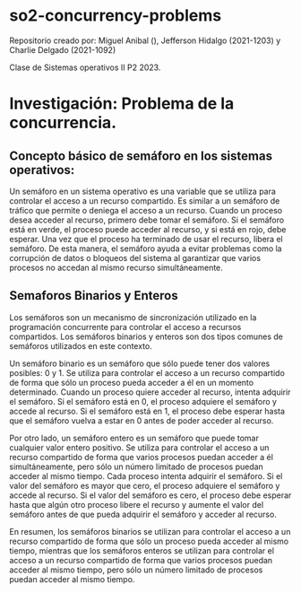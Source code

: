 # so2-concurrency-problems
Repositorio creado por: Miguel Anibal (), Jefferson Hidalgo (2021-1203) y Charlie Delgado (2021-1092)

Clase de Sistemas operativos II P2 2023.


# Investigación: Problema de la concurrencia.

## Concepto básico de semáforo en los sistemas operativos:

Un semáforo en un sistema operativo es una variable que se utiliza para controlar el acceso a un recurso compartido. Es similar a un semáforo de tráfico que permite o deniega el acceso a un recurso. Cuando un proceso desea acceder al recurso, primero debe tomar el semáforo. Si el semáforo está en verde, el proceso puede acceder al recurso, y si está en rojo, debe esperar. Una vez que el proceso ha terminado de usar el recurso, libera el semáforo. De esta manera, el semáforo ayuda a evitar problemas como la corrupción de datos o bloqueos del sistema al garantizar que varios procesos no accedan al mismo recurso simultáneamente.

<h2>Semaforos Binarios y Enteros</h2>

Los semáforos son un mecanismo de sincronización utilizado en la programación concurrente para controlar el acceso a recursos compartidos. Los semáforos binarios y enteros son dos tipos comunes de semáforos utilizados en este contexto.

Un semáforo binario es un semáforo que sólo puede tener dos valores posibles: 0 y 1. Se utiliza para controlar el acceso a un recurso compartido de forma que sólo un proceso pueda acceder a él en un momento determinado. Cuando un proceso quiere acceder al recurso, intenta adquirir el semáforo. Si el semáforo está en 0, el proceso adquiere el semáforo y accede al recurso. Si el semáforo está en 1, el proceso debe esperar hasta que el semáforo vuelva a estar en 0 antes de poder acceder al recurso.

Por otro lado, un semáforo entero es un semáforo que puede tomar cualquier valor entero positivo. Se utiliza para controlar el acceso a un recurso compartido de forma que varios procesos puedan acceder a él simultáneamente, pero sólo un número limitado de procesos puedan acceder al mismo tiempo. Cada proceso intenta adquirir el semáforo. Si el valor del semáforo es mayor que cero, el proceso adquiere el semáforo y accede al recurso. Si el valor del semáforo es cero, el proceso debe esperar hasta que algún otro proceso libere el recurso y aumente el valor del semáforo antes de que pueda adquirir el semáforo y acceder al recurso.

En resumen, los semáforos binarios se utilizan para controlar el acceso a un recurso compartido de forma que sólo un proceso pueda acceder al mismo tiempo, mientras que los semáforos enteros se utilizan para controlar el acceso a un recurso compartido de forma que varios procesos puedan acceder al mismo tiempo, pero sólo un número limitado de procesos puedan acceder al mismo tiempo.
